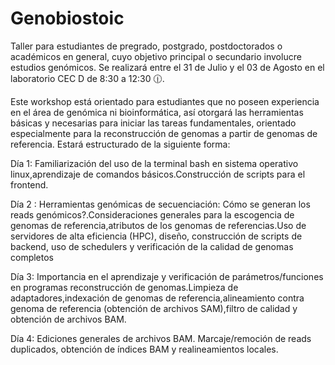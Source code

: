 # Genobiostoic
Taller para estudiantes de pregrado, postgrado, postdoctorados o académicos en general, cuyo objetivo principal o secundario involucre estudios genómicos. Se realizará entre el 31 de Julio y el 03 de Agosto en el laboratorio CEC D de 8:30 a 12:30 🕧. 

Este workshop está orientado para estudiantes que no poseen experiencia en el área de genómica ni bioinformática, así otorgará las herramientas básicas y necesarias para iniciar las tareas fundamentales, orientado especialmente para la reconstrucción de genomas a partir de genomas de referencia. Estará estructurado de la siguiente forma:

Día 1: Familiarización del uso de la terminal bash en sistema operativo linux,aprendizaje de comandos básicos.Construcción de scripts para el frontend.

Día 2 : Herramientas genómicas de secuenciación: Cómo se generan los reads genómicos?.Consideraciones generales para la escogencia de genomas de referencia,atributos de los genomas de referencias.Uso de servidores de alta eficiencia (HPC), diseño, construcción de scripts de backend, uso de schedulers y verificación de la calidad de genomas completos

Día 3: Importancia en el aprendizaje y verificación de parámetros/funciones en programas reconstrucción de genomas.Limpieza de adaptadores,indexación de genomas de referencia,alineamiento contra genoma de referencia (obtención de archivos SAM),filtro de calidad y obtención de archivos BAM.

Día 4: Ediciones generales de archivos BAM. Marcaje/remoción de reads duplicados, obtención de índices BAM y realineamientos locales.
